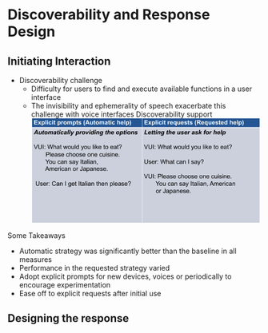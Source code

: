 # Discoverability and Response Design

## Initiating Interaction
- Discoverability challenge
	- Difficulty for users to find and execute available functions in a user interface
	- The invisibility and ephemerality of speech exacerbate this challenge with voice interfaces
Discoverability support
![](../_resources/3074_16.png)

Some Takeaways
- Automatic strategy was significantly better than the baseline in all measures
- Performance in the requested strategy varied
- Adopt explicit prompts for new devices, voices or periodically to encourage experimentation
- Ease off to explicit requests after initial use

## Designing the response